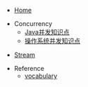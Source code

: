 * [Home](/)
- Concurrency
  - [Java并发知识点](concurrency/concurrency.md)
  - [操作系统并发知识点](concurrency/operating_system.md)
* [Stream](stream/stream.md)
- Reference
  - [vocabulary](reference/vocabulary.md) 